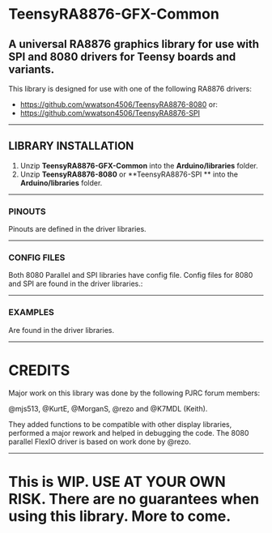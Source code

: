 # TeensyRA8876-GFX-Common
## A universal RA8876 graphics library for use with SPI and 8080 drivers for Teensy boards and variants.

This library is designed for use  with one of the following RA8876 drivers:
- https://github.com/wwatson4506/TeensyRA8876-8080
or:
- https://github.com/wwatson4506/TeensyRA8876-SPI

***
## LIBRARY INSTALLATION
1. Unzip **TeensyRA8876-GFX-Common** into the **Arduino/libraries**  folder.
2. Unzip **TeensyRA8876-8080** or **TeensyRA8876-SPI ** into the **Arduino/libraries** folder.
***

### PINOUTS
Pinouts are defined in the driver libraries.
***
### CONFIG FILES
Both 8080 Parallel and SPI libraries have config file.
Config files for 8080 and SPI are found in the driver libraries.:
***

### EXAMPLES
Are found in the driver libraries.
***

# CREDITS
Major work on this library was done by the following PJRC forum members:

@mjs513, @KurtE, @MorganS, @rezo and @K7MDL (Keith).

They added functions to be compatible with other display libraries, performed a major rework and helped in debugging the code. The 8080 parallel FlexIO driver is based on work done by @rezo.

***


# This is WIP.   USE AT YOUR OWN RISK.  There are no guarantees when using this library. More to come.
